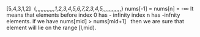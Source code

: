 [5,4,3,1,2]
​
​
{_,_,_,_,_,_,_,_,_,_,_,_,_1,2,3,4,5,6,7,2,3,4,5,_,_,_,_,_,_,_,_,_,_,_,}
nums[-1] = nums[n] = -∞ It means that elements before index 0 has - infinity
index n has  -infnity elements.
if we have nums[mid]  > nums[mid+1]    then we are sure that element will lie on the
range [l,mid).
​